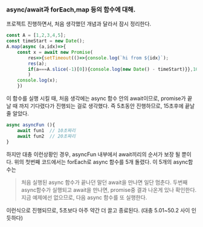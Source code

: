 ### async/await과 forEach,map 등의 함수에 대해.

프로젝트 진행하면서, 처음 생각했던 개념과 달라서 잠시 정리한다.

```javascript
const A = [1,2,3,4,5];
const timeStart = new Date();
A.map(async (a,idx)=>{
	const x = await new Promise(
		res=>{setTimeout(()=>{console.log(`hi from ${idx}`); 
		res(a); 
		if(a===A.slice(-1)[0]){console.log(new Date() - timeStart)}},1000*(idx+1))}
		)
	console.log(x);
	})
```
이 함수를 실행 시킬 때, 처음 생각에는 async 함수 안의 await이므로, promise가 끝날 때 까지 기다렸다가 진행되는 걸로 생각했다. 즉 5초동안 진행하므로, 15초후에 끝날 줄 알았다.
```javascript
async asyncFun (){ 
	await fun1	// 10초짜리
	await fun2	// 20초짜리
} 
```
하지만 대충 이런상황인 경우, asyncFun 내부에서 await끼리의 순서가 보장 될 뿐이다.
위의 첫번째 코드에서는 forEach로 async 함수를 5개 돌렸다.
이 5개의 async함수는 
>처음 실행된 async 함수가 끝나던 말던 await을 만나면 일단 멈춘다.
두번째 async함수가 실행되고 await을 만나면, promise중 결과 나온게 있나 확인한다.
지금 예제에선 없으므로, 다음 async 함수를 또 실행한다.

이런식으로 진행되므로, 5초보다 아주 약간 더 끌고 종료된다. (대충 5.01~50.2 사이 인듯하다)
